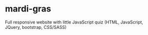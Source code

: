 # mardi-gras
Full responsive website with little JavaScript quiz (HTML, JavaScript, JQuery, bootstrap, CSS/SASS)
